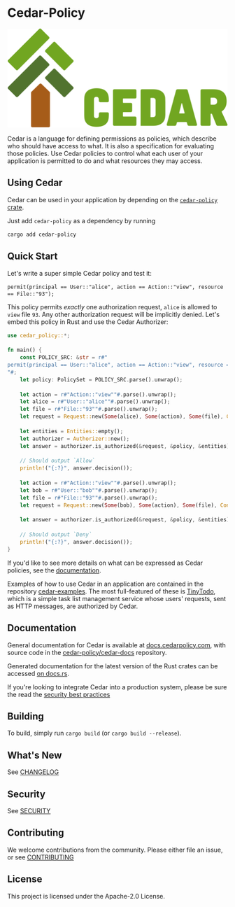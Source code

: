 # Cedar-Policy

![Cedar Logo](https://raw.githubusercontent.com/cedar-policy/cedar/c1267afab93ed03788d9702da0addbfb8761067f/logo.svg)

Cedar is a language for defining permissions as policies, which describe who should have access to what. It is also a specification for evaluating those policies. Use Cedar policies to control what each user of your application is permitted to do and what resources they may access.

## Using Cedar

Cedar can be used in your application by depending on the [`cedar-policy` crate](https://crates.io/crates/cedar-policy).

Just add `cedar-policy` as a dependency by running

```sh
cargo add cedar-policy
```

## Quick Start

Let's write a super simple Cedar policy and test it:

```cedar
permit(principal == User::"alice", action == Action::"view", resource == File::"93");
```

This policy permits _exactly_ one authorization request, `alice` is allowed to `view` file `93`.
Any other authorization request will be implicitly denied. Let's embed this policy in Rust and use the Cedar Authorizer:

```rust
use cedar_policy::*;

fn main() {
    const POLICY_SRC: &str = r#"
permit(principal == User::"alice", action == Action::"view", resource == File::"93");
"#;
    let policy: PolicySet = POLICY_SRC.parse().unwrap();

    let action = r#"Action::"view""#.parse().unwrap();
    let alice = r#"User::"alice""#.parse().unwrap();
    let file = r#"File::"93""#.parse().unwrap();
    let request = Request::new(Some(alice), Some(action), Some(file), Context::empty(), None).unwrap();

    let entities = Entities::empty();
    let authorizer = Authorizer::new();
    let answer = authorizer.is_authorized(&request, &policy, &entities);

    // Should output `Allow`
    println!("{:?}", answer.decision());

    let action = r#"Action::"view""#.parse().unwrap();
    let bob = r#"User::"bob""#.parse().unwrap();
    let file = r#"File::"93""#.parse().unwrap();
    let request = Request::new(Some(bob), Some(action), Some(file), Context::empty(), None).unwrap();

    let answer = authorizer.is_authorized(&request, &policy, &entities);

    // Should output `Deny`
    println!("{:?}", answer.decision());
}
```

If you'd like to see more details on what can be expressed as Cedar policies, see the [documentation](https://docs.cedarpolicy.com).

Examples of how to use Cedar in an application are contained in the repository [cedar-examples](https://github.com/cedar-policy/cedar-examples). The most full-featured of these is [TinyTodo](https://github.com/cedar-policy/cedar-examples/tree/main/tinytodo), which is a simple task list management service whose users' requests, sent as HTTP messages, are authorized by Cedar.

## Documentation

General documentation for Cedar is available at [docs.cedarpolicy.com](https://docs.cedarpolicy.com), with source code in the [cedar-policy/cedar-docs](https://github.com/cedar-policy/cedar-docs/) repository.

Generated documentation for the latest version of the Rust crates can be accessed
[on docs.rs](https://docs.rs/cedar-policy).

If you're looking to integrate Cedar into a production system, please be sure the read the [security best practices](https://docs.cedarpolicy.com/other/security.html)

## Building

To build, simply run `cargo build` (or `cargo build --release`).

## What's New

See [CHANGELOG](CHANGELOG.md)

## Security

See [SECURITY](../SECURITY.md)

## Contributing

We welcome contributions from the community. Please either file an issue, or see [CONTRIBUTING](../CONTRIBUTING.md)

## License

This project is licensed under the Apache-2.0 License.
